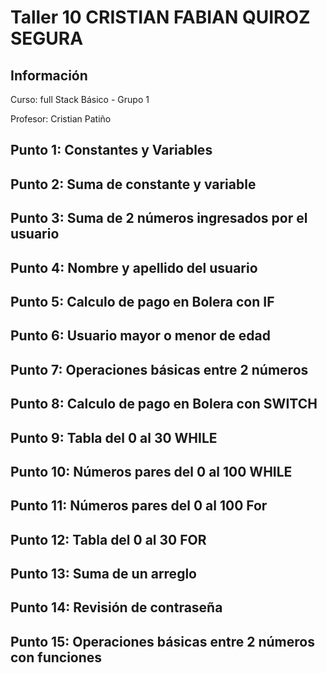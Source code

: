 <h1>Taller 10 CRISTIAN FABIAN QUIROZ SEGURA </h1>

<h2> Información</h2>
<p>Curso: full Stack Básico - Grupo 1 </p>
<p>Profesor: Cristian Patiño</p>

<h2> Punto 1: Constantes y Variables</h2>

<h2> Punto 2: Suma de constante y variable</h2>

<h2> Punto 3: Suma de 2 números ingresados por el usuario</h2>

<h2> Punto 4: Nombre y apellido del usuario</h2>

<h2> Punto 5: Calculo de pago en Bolera con IF</h2>

<h2> Punto 6: Usuario mayor o menor de edad</h2>

<h2> Punto 7: Operaciones básicas entre 2 números</h2>

<h2> Punto 8: Calculo de pago en Bolera con SWITCH</h2>

<h2> Punto 9: Tabla del 0 al 30 WHILE</h2>

<h2> Punto 10: Números pares del 0 al 100 WHILE</h2>

<h2> Punto 11: Números pares del 0 al 100 For</h2>

<h2> Punto 12: Tabla del 0 al 30 FOR</h2>

<h2> Punto 13: Suma de un arreglo</h2>

<h2> Punto 14: Revisión de contraseña</h2>

<h2> Punto 15: Operaciones básicas entre 2 números con funciones</h2>